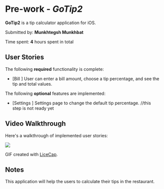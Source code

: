 # Pre-work - *GoTip2*

**GoTip2** is a tip calculator application for iOS.

Submitted by: **Munkhtegsh Munkhbat**

Time spent: **4** hours spent in total

## User Stories

The following **required** functionality is complete:
* [Bill ] User can enter a bill amount, choose a tip percentage, and see the tip and total values.

The following **optional** features are implemented:
* [Settings ] Settings page to change the default tip percentage. //this step is not ready yet


## Video Walkthrough 

Here's a walkthrough of implemented user stories:

<img src="https://hills.ccsf.edu/~mmunkhb2/cnit131/TipCalculator.gif">

GIF created with [LiceCap](http://www.cockos.com/licecap/).

## Notes

This application will help the users to calculate their tips in the restaurant.

